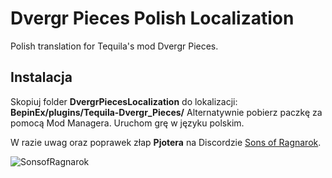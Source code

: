 # Dvergr Pieces Polish Localization
Polish translation for Tequila's mod Dvergr Pieces.

## Instalacja

Skopiuj folder **DvergrPiecesLocalization** do lokalizacji: **BepinEx/plugins/Tequila-Dvergr_Pieces/**
Alternatywnie pobierz paczkę za pomocą Mod Managera.
Uruchom grę w języku polskim.


W razie uwag oraz poprawek złap **Pjotera** na Discordzie [Sons of Ragnarok](https://discord.gg/Bxt8tdQgjS).

![SonsofRagnarok](https://i.imgur.com/G6SKC1W.png)